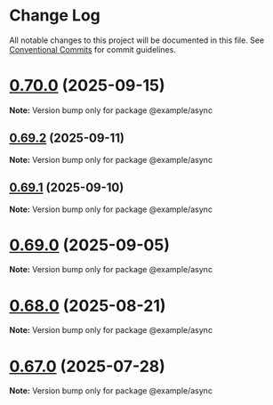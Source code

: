 # Change Log

All notable changes to this project will be documented in this file.
See [Conventional Commits](https://conventionalcommits.org) for commit guidelines.

# [0.70.0](https://github.com/gabeklein/expressive-mvc/compare/v0.69.2...v0.70.0) (2025-09-15)

**Note:** Version bump only for package @example/async





## [0.69.2](https://github.com/gabeklein/expressive-mvc/compare/v0.69.1...v0.69.2) (2025-09-11)

**Note:** Version bump only for package @example/async





## [0.69.1](https://github.com/gabeklein/expressive-mvc/compare/v0.69.0...v0.69.1) (2025-09-10)

**Note:** Version bump only for package @example/async





# [0.69.0](https://github.com/gabeklein/expressive-mvc/compare/v0.68.0...v0.69.0) (2025-09-05)

**Note:** Version bump only for package @example/async





# [0.68.0](https://github.com/gabeklein/expressive-mvc/compare/v0.67.0...v0.68.0) (2025-08-21)

**Note:** Version bump only for package @example/async





# [0.67.0](https://github.com/gabeklein/expressive-mvc/compare/v0.66.2...v0.67.0) (2025-07-28)

**Note:** Version bump only for package @example/async

